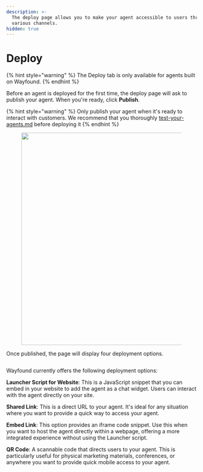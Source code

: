 ```yaml
---
description: >-
  The deploy page allows you to make your agent accessible to users through
  various channels.
hidden: true
---
```


# Deploy

{% hint style="warning" %}
The Deploy tab is only available for agents built on Wayfound.
{% endhint %}



Before an agent is deployed for the first time, the deploy page will ask to publish your agent. When you're ready, click **Publish**.

{% hint style="warning" %}
Only publish your agent when it's ready to interact with customers. We recommend that you thoroughly [test-your-agents.md](agents/test-your-agents.md "mention") before deploying it
{% endhint %}



<figure><img src=".gitbook/assets/Screenshot 2024-09-16 at 1.13.19 PM.png" alt="" width="563"><figcaption></figcaption></figure>

Once published, the page will display four deployment options.



<div data-full-width="true"><figure><img src=".gitbook/assets/Screenshot 2024-09-16 at 1.06.37 PM.png" alt=""><figcaption></figcaption></figure></div>

Wayfound currently offers the following deployment options:

**Launcher Script for Website**: This is a JavaScript snippet that you can embed in your website to add the agent as a chat widget. Users can interact with the agent directly on your site.

**Shared Link**: This is a direct URL to your agent. It's ideal for any situation where you want to provide a quick way to access your agent.

**Embed Link**: This option provides an iframe code snippet. Use this when you want to host the agent directly within a webpage, offering a more integrated experience without using the Launcher script.

**QR Code**: A scannable code that directs users to your agent. This is particularly useful for physical marketing materials, conferences, or anywhere you want to provide quick mobile access to your agent.

